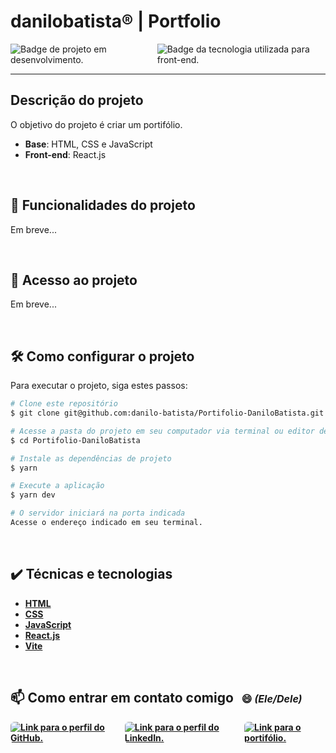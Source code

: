 <h1>danilobatista® | Portfolio</h1>

<p style="display:flex;justify-content:space-around ">
    <img src="https://img.shields.io/badge/STATUS-EM&nbsp;DESENVOLVIMENTO-999999?style=for-the-badge" alt="Badge de projeto em desenvolvimento.">
    <img src="https://img.shields.io/badge/REACT-Front&hyphen;end-61DAFB?style=for-the-badge&logo=REACT" alt="Badge da tecnologia utilizada para front-end.">
</p><hr>

## Descrição do projeto

O objetivo do projeto é criar um portifólio.

* **Base**: HTML, CSS e JavaScript
* **Front-end**: React.js

<br>

## 🔨 Funcionalidades do projeto

Em breve...

<br>

## 📁 Acesso ao projeto
Em breve...

<br>

## 🛠️ Como configurar o projeto
Para executar o projeto, siga estes passos:


```bash
# Clone este repositório
$ git clone git@github.com:danilo-batista/Portifolio-DaniloBatista.git

# Acesse a pasta do projeto em seu computador via terminal ou editor de código:
$ cd Portifolio-DaniloBatista

# Instale as dependências de projeto
$ yarn

# Execute a aplicação
$ yarn dev

# O servidor iniciará na porta indicada
Acesse o endereço indicado em seu terminal.
```

<br>

## ✔️ Técnicas e tecnologias
* <strong>[HTML](https://developer.mozilla.org/en-US/docs/Web/HTML)</strong>
* <strong>[CSS](https://developer.mozilla.org/en-US/docs/Web/CSS)</strong>
* <strong>[JavaScript](https://developer.mozilla.org/en-US/docs/Web/JavaScript)<strong>
* <strong>[React.js](https://react.dev/)</strong>
* <strong>[Vite](https://vite.dev/)</strong>

<br>

<h2 style="border: none"> 📫 Como entrar em contato comigo <span style="font-size: 1rem; padding: 0.5rem">😄 <em>(Ele/Dele)</em></span></h2>

<p style="display:flex; justify-content:flex-start; gap:1rem;">
    <a href="https://github.com/danilo-batista"><img style="border-radius: 0.375rem" src="https://img.shields.io/badge/github-555?style=for-the-badge&logo=github" alt="Link para o perfil do GitHub." loading="lazy" /></a>
    <a href="https://www.linkedin.com/in/danilobatista"><img style="border-radius: 0.375rem;" src="https://img.shields.io/badge/linkedin-333?style=for-the-badge&logo=linkedin" alt="Link para o perfil do LinkedIn." loading="lazy" /></a>
    <a href="https://www.danilobatista.com"><img style="border-radius: 0.375rem" src="https://img.shields.io/badge/portfolio-222?style=for-the-badge&logo=microsoftedge" alt="Link para o portifólio." loading="lazy" /></a>
</p>